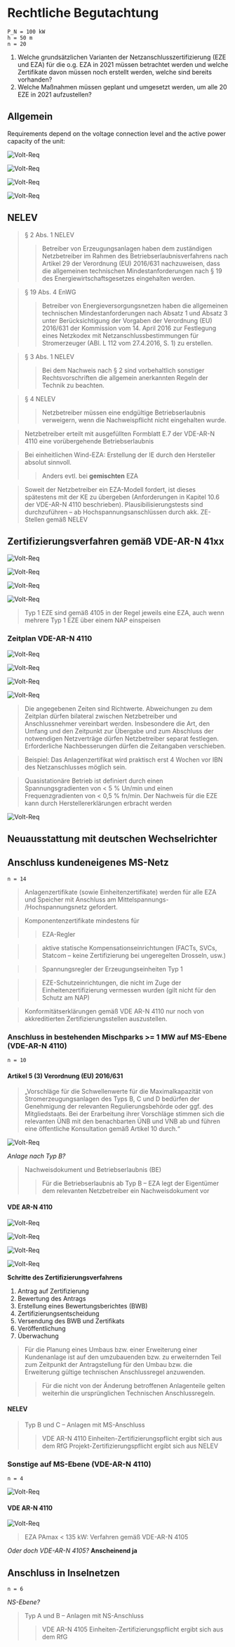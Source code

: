 # Rechtliche Begutachtung

	P_N = 100 kW
	h = 50 m
	n = 20

1. Welche grundsätzlichen Varianten der Netzanschlusszertifizierung (EZE und EZA) für die o.g. EZA in 2021 müssen betrachtet werden und welche Zertifikate davon müssen noch erstellt werden, welche sind bereits vorhanden?
2. Welche Maßnahmen müssen geplant und umgesetzt werden, um alle 20 EZE in 2021 aufzustellen?

## Allgemein

Requirements depend on the voltage connection level and the active power capacity of the unit:

![Volt-Req](pics/2020-09-08_req_dependent_on_voltage_lvl.png)

![Volt-Req](pics/2020-09-08_Zusammenhang_Gesetzgebung.png)

![Volt-Req](pics/2020-09-08_grid_lvl_codes.png)

![Volt-Req](pics/2020-09-08_Zusammenhang_Gesetzgebung_FGW.png)

## NELEV

> § 2 Abs. 1 NELEV
>> Betreiber von Erzeugungsanlagen haben dem zuständigen Netzbetreiber im Rahmen des Betriebserlaubnisverfahrens nach Artikel 29 der Verordnung (EU) 2016/631 nachzuweisen, dass die allgemeinen technischen Mindestanforderungen nach § 19 des Energiewirtschaftsgesetzes eingehalten werden.

> § 19 Abs. 4 EnWG
>> Betreiber von Energieversorgungsnetzen haben die allgemeinen technischen Mindestanforderungen nach Absatz 1 und Absatz 3 unter Berücksichtigung der Vorgaben der Verordnung (EU) 2016/631 der Kommission vom 14. April 2016 zur Festlegung eines Netzkodex mit Netzanschlussbestimmungen für Stromerzeuger (ABl. L 112 vom 27.4.2016, S. 1) zu erstellen.

> § 3 Abs. 1 NELEV
>> Bei dem Nachweis nach § 2 sind vorbehaltlich sonstiger Rechtsvorschriften die allgemein anerkannten Regeln der Technik zu beachten.

> § 4 NELEV
>> Netzbetreiber müssen eine endgültige Betriebserlaubnis verweigern, wenn die Nachweispflicht nicht eingehalten wurde.

> Netzbetreiber erteilt mit ausgefüllten Formblatt E.7 der VDE-AR-N 4110 eine vorübergehende Betriebserlaubnis

> Bei einheitlichen Wind-EZA: Erstellung der IE durch den Hersteller absolut sinnvoll.
>> Anders evtl. bei **gemischten** EZA

> Soweit der Netzbetreiber ein EZA-Modell fordert, ist dieses spätestens mit der KE zu übergeben (Anforderungen in Kapitel 10.6 der VDE-AR-N 4110 beschrieben). Plausibilisierungstests sind durchzuführen – ab Hochspannungsanschlüssen durch akk. ZE-Stellen gemäß NELEV

## Zertifizierungsverfahren gemäß VDE-AR-N 41xx

![Volt-Req](pics/2020-09-08_Zertifizierungsverfahren_VDE.png)

![Volt-Req](pics/2020-09-08_Zert_VDE.png)

![Volt-Req](pics/2020-09-08_timeTable_VDE.png)

![Volt-Req](pics/2020-09-08_Zert_VDE2.png)

> Typ 1 EZE sind gemäß 4105 in der Regel jeweils eine EZA, auch wenn mehrere Typ 1 EZE über einem NAP einspeisen

### Zeitplan VDE-AR-N 4110

![Volt-Req](pics/2020-09-09_timeTable_VDE2.png)

![Volt-Req](pics/2020-09-09_timeTable_VDE3.png)

![Volt-Req](pics/2020-09-09_timeTable_VDE4.png)

![Volt-Req](pics/2020-09-09_timeTable_VDE5.png)

> Die angegebenen Zeiten sind Richtwerte. Abweichungen zu dem Zeitplan dürfen bilateral zwischen Netzbetreiber und Anschlussnehmer vereinbart werden. Insbesondere die Art, den Umfang und den Zeitpunkt zur Übergabe und zum Abschluss der notwendigen Netzverträge dürfen Netzbetreiber separat festlegen. Erforderliche Nachbesserungen dürfen die Zeitangaben verschieben.

> Beispiel: Das Anlagenzertifikat wird praktisch erst 4 Wochen vor IBN des Netzanschlusses möglich sein.

> Quasistationäre Betrieb ist definiert durch einen Spannungsgradienten von < 5 % Un/min und einen Frequenzgradienten von < 0,5 % fn/min. Der Nachweis für die EZE kann durch Herstellererklärungen erbracht werden

![Volt-Req](pics/2020-09-09_Nachweisverfahren.png)

## Neuausstattung mit deutschen Wechselrichter



## Anschluss kundeneigenes MS-Netz

	n = 14

> Anlagenzertifikate (sowie Einheitenzertifikate) werden für alle EZA und Speicher mit Anschluss am Mittelspannungs- /Hochspannungsnetz gefordert.

> Komponentenzertifikate mindestens für
>> EZA-Regler

>> aktive statische Kompensationseinrichtungen (FACTs, SVCs, Statcom – keine Zertifizierung bei ungeregelten Drosseln, usw.)

>> Spannungsregler der Erzeugungseinheiten Typ 1

>> EZE-Schutzeinrichtungen, die nicht im Zuge der Einheitenzertifizierung vermessen wurden (gilt nicht für den Schutz am NAP)

> Konformitätserklärungen gemäß VDE AR-N 4110 nur noch von akkreditierten Zertifizierungsstellen auszustellen.

### Anschluss in bestehenden Mischparks >= 1 MW auf MS-Ebene (VDE-AR-N 4110)

	n = 10

#### Artikel 5 (3) Verordnung (EU) 2016/631

> „Vorschläge für die Schwellenwerte für die Maximalkapazität von Stromerzeugungsanlagen des Typs B, C und D bedürfen der Genehmigung der relevanten Regulierungsbehörde oder ggf. des Mitgliedstaats. Bei der Erarbeitung ihrer Vorschläge stimmen sich die relevanten ÜNB mit den benachbarten ÜNB und VNB ab und führen eine öffentliche Konsultation gemäß Artikel 10 durch.“

![Volt-Req](pics/2020-09-08_req_dependent_on_capacity_lvl.png)

*Anlage nach Typ B?*

> Nachweisdokument und Betriebserlaubnis (BE)
>> Für die Betriebserlaubnis ab Typ B – EZA legt der Eigentümer dem relevanten Netzbetreiber ein Nachweisdokument vor

#### VDE AR-N 4110

![Volt-Req](pics/2020-09-08_Anwendungsfall_MS.png)

![Volt-Req](pics/2020-09-08_Nachweisfuehrung_Typ_B+C.png)

![Volt-Req](pics/2020-09-08_Nachweisfuehrung_Typ_B+C_2.png)

![Volt-Req](pics/2020-09-08_Nachweisfuehrung_Typ_B+C_3.png)

**Schritte des Zertifizierungsverfahrens**

1. Antrag auf Zertifizierung
2. Bewertung des Antrags
3. Erstellung eines Bewertungsberichtes (BWB)
4. Zertifizierungsentscheidung
5. Versendung des BWB und Zertifikats
6. Veröffentlichung
7. Überwachung

> Für die Planung eines Umbaus bzw. einer Erweiterung einer Kundenanlage ist auf den umzubauenden bzw. zu erweiternden Teil zum Zeitpunkt der Antragstellung für den Umbau bzw. die Erweiterung gültige technischen Anschlussregel anzuwenden.
>> Für die nicht von der Änderung betroffenen Anlagenteile gelten weiterhin die ursprünglichen Technischen Anschlussregeln.



#### NELEV

> Typ B und C – Anlagen mit MS-Anschluss
>> VDE AR-N 4110
>> Einheiten-Zertifizierungspflicht ergibt sich aus dem RfG
>> Projekt-Zertifizierungspflicht ergibt sich aus NELEV



### Sonstige auf MS-Ebene (VDE-AR-N 4110)

	n = 4

![Volt-Req](pics/2020-09-08_Anwendungsfall_MS_Solo.png)

#### VDE AR-N 4110

![Volt-Req](pics/2020-09-08_Nachweisfuehrung_Typ_A.png)

> EZA PAmax < 135 kW: Verfahren gemäß VDE-AR-N 4105

*Oder doch VDE-AR-N 4105?* **Anscheinend ja**

## Anschluss in Inselnetzen

	n = 6

*NS-Ebene?*

> Typ A und B – Anlagen mit NS-Anschluss
>> VDE AR-N 4105
>> Einheiten-Zertifizierungspflicht ergibt sich aus dem RfG

